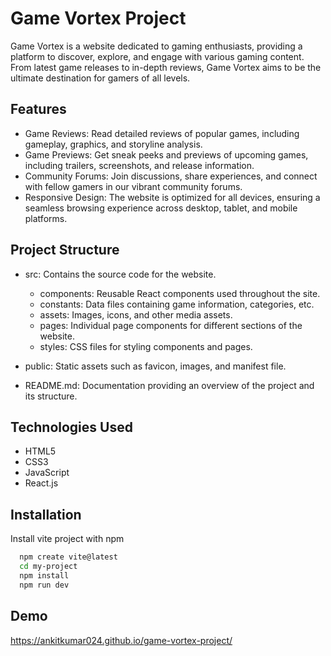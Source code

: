 
# Game Vortex Project

Game Vortex is a website dedicated to gaming enthusiasts, providing a platform to discover, explore, and engage with various gaming content. From latest game releases to in-depth reviews, Game Vortex aims to be the ultimate destination for gamers of all levels.


## Features

- Game Reviews: Read detailed reviews of popular games, including gameplay, graphics, and storyline analysis.
- Game Previews: Get sneak peeks and previews of upcoming games, including trailers, screenshots, and release information.
- Community Forums: Join discussions, share experiences, and connect with fellow gamers in our vibrant community forums.
- Responsive Design: The website is optimized for all devices, ensuring a seamless browsing experience across desktop, tablet, and mobile platforms.


## Project Structure
- src: Contains the source code for the website.
  - components: Reusable React components used throughout the site.
  - constants: Data files containing game information, categories, etc.
  - assets: Images, icons, and other media assets.
  - pages: Individual page components for different sections of the website.
  - styles: CSS files for styling components and pages.

- public: Static assets such as favicon, images, and manifest file.
- README.md: Documentation providing an overview of the project and its structure.
## Technologies Used

- HTML5
- CSS3
- JavaScript
- React.js
## Installation

Install vite project with npm

```bash
  npm create vite@latest
  cd my-project
  npm install
  npm run dev
```
    
## Demo

https://ankitkumar024.github.io/game-vortex-project/
